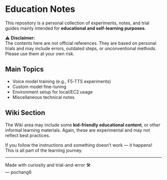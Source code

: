 # Education Notes

This repository is a personal collection of experiments, notes, and trial guides mainly intended for **educational and self-learning purposes**.

⚠️ **Disclaimer:**  
The contents here are not official references. They are based on personal trials and may include errors, outdated steps, or unconventional methods.  
Please use them at your own risk.

## Main Topics
- Voice model training (e.g., F5-TTS experiments)
- Custom model fine-tuning
- Environment setup for local/EC2 usage
- Miscellaneous technical notes

## Wiki Section
The Wiki area may include some **kid-friendly educational content**, or other informal learning materials. Again, these are experimental and may not reflect best practices.

If you follow the instructions and something doesn’t work — it happens! This is all part of the learning journey.

---

Made with curiosity and trial-and-error 🛠️  
― pochang6
